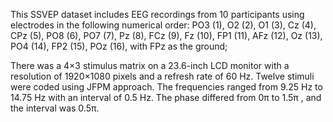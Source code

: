 This SSVEP dataset includes EEG recordings from 10 participants using electrodes in the following numerical order: PO3 (1), O2 (2), O1 (3), Cz (4), CPz (5), PO8 (6), PO7 (7), Pz (8), FCz (9), Fz (10), FP1 (11), AFz (12), Oz (13), PO4 (14), FP2 (15), POz (16), with FPz as the ground;

There was a 4×3 stimulus matrix on a 23.6-inch LCD monitor with a resolution of 1920×1080 pixels and a refresh rate of 60 Hz. Twelve stimuli were coded using JFPM approach. The frequencies ranged from 9.25 Hz to 14.75 Hz with an interval of 0.5 Hz. The phase differed from 0π to 1.5π , and the interval was 0.5π. 

